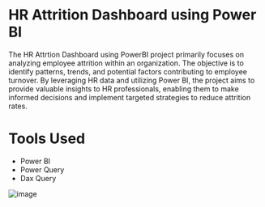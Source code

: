 # HR Attrition Dashboard using Power BI

The HR Attrtion Dashboard using PowerBI project primarily focuses on analyzing employee attrition within an organization. The objective is to identify patterns, trends, and potential factors contributing to employee turnover. By leveraging HR data and utilizing Power BI, the project aims to provide valuable insights to HR professionals, enabling them to make informed decisions and implement targeted strategies to reduce attrition rates.

# Tools Used

  - Power BI
  - Power Query
  - Dax Query

![image](https://github.com/user-attachments/assets/149a6e0a-0d13-4aab-b436-55cc43a7dda8)
